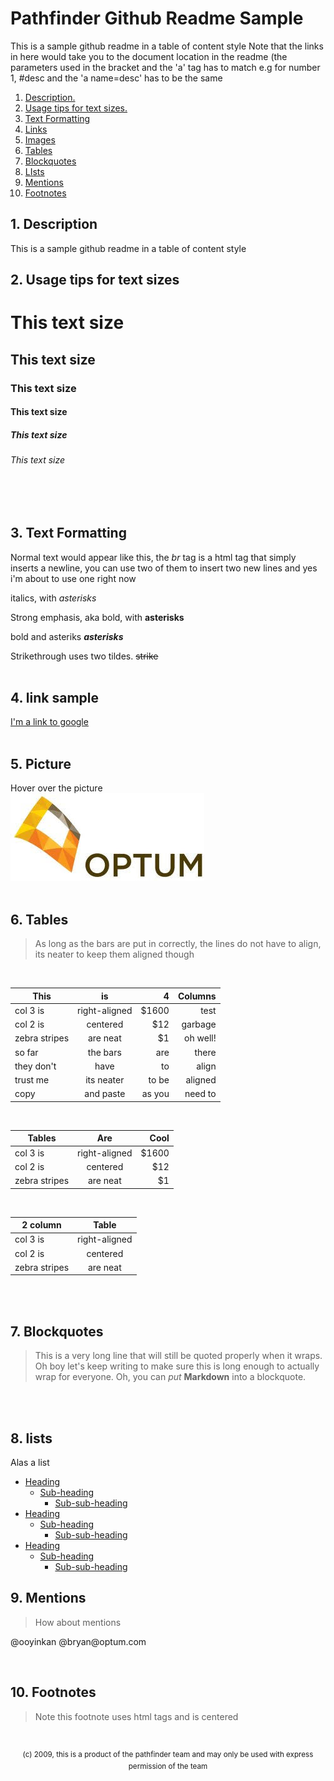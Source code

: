 # Pathfinder Github Readme Sample

This is a sample github readme in a table of content style
Note that the links in here would take you to the document location in the readme (the parameters used in the bracket and the 'a' tag has to match e.g for number 1, #desc and the 'a name=desc' has to be the same 
1. [ Description. ](#desc)
2. [ Usage tips for text sizes. ](#usage)
3. [ Text Formatting ](#format)
4. [ Links ](#link)
5. [ Images ](#pic)
6. [ Tables ](#table)
7. [ Blockquotes ](#block)
8. [ LIsts ](#list)
9. [ Mentions ](#mention)
10. [ Footnotes ](#foot)


<a name="desc"></a>
## 1. Description
This is a sample github readme in a table of content style
<br/>

<a name="usage"></a>
## 2. Usage tips for text sizes

# This text size
## This text size
### This text size
#### This text size
##### This text size
###### This text size
<br/>
<br/>

<a name="format"></a>
## 3. Text Formatting


Normal text would appear like this, the *br* tag is a html tag that simply inserts a newline, you can use two of them to insert two new lines and yes i'm about to use one right now
<br/>

italics, with *asterisks* 

Strong emphasis, aka bold, with **asterisks**

bold and asteriks **_asterisks_** 

Strikethrough uses two tildes. ~~strike~~
<br/>
<br/>

<a name="link"></a>
## 4. link sample
[I'm a link to google](https://www.google.com)
<br/>
<br/>

<a name="pic"></a>
## 5. Picture
Hover over the picture
<br/>
![alt text](https://github.com/Phemix/testout/blob/master/optum.jpg "This text will show when you hover over the picture")
<br/>
<br/>

<a name="table"></a>
## 6. Tables
> As long as the bars are put in correctly, the lines do not have to align, its neater to keep them aligned though
<br/>

| This          | is            | 4     |Columns|
| ------------- |:-------------:| -----:| -----:|
| col 3 is      | right-aligned | $1600 | test  |
| col 2 is      | centered      |   $12 | garbage|
| zebra stripes | are neat      |    $1 | oh well!|
| so far | the bars | are | there|
|they don't | have | to | align|
| trust me      | its neater    | to be | aligned|
| copy          | and paste     | as you| need to|
<br/>

| Tables        | Are           | Cool  |
| ------------- |:-------------:| -----:|
| col 3 is      | right-aligned | $1600 |
| col 2 is      | centered      |   $12 |
| zebra stripes | are neat      |    $1 |

<br/>

| 2 column      | Table         | 
| ------------- |:-------------:| 
| col 3 is      | right-aligned | 
| col 2 is      | centered      |  
| zebra stripes | are neat      |

<br/>
<br/>

<a name="block"></a>
## 7. Blockquotes
> This is a very long line that will still be quoted properly when it wraps. Oh boy let's keep writing to make sure this is long enough to actually wrap for everyone. Oh, you can *put* **Markdown** into a blockquote. 
<br/>
<br/>




<a name="list"></a>
## 8. lists

Alas a list
- [Heading](#heading)
  * [Sub-heading](#sub-heading)
    + [Sub-sub-heading](#sub-sub-heading)
- [Heading](#heading-1)
  * [Sub-heading](#sub-heading-1)
    + [Sub-sub-heading](#sub-sub-heading-1)
- [Heading](#heading-2)
  * [Sub-heading](#sub-heading-2)
    + [Sub-sub-heading](#sub-sub-heading-2)

<a name="mention"></a>
## 9. Mentions
> How about mentions
<p>@ooyinkan @bryan@optum.com</p>
<br/>

<a name="foot"></a>
## 10. Footnotes
> Note this footnote uses html tags and is centered
<br/>
<p align="center"> <sup>(c) 2009, this is a product of the pathfinder team and may only be used with express permission of the team</sup> </p>
